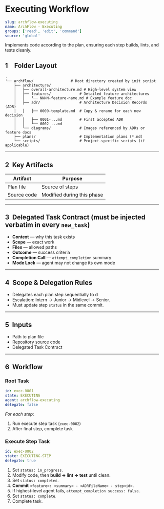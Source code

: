 # Executing Workflow

```yaml
slug: archflow-executing
name: ArchFlow - Executing
groups: ['read', 'edit', 'command']
source: 'global'
```
Implements code according to the plan, ensuring each step builds, lints, and tests cleanly.

## 1 Folder Layout

```
.
└── archflow/                 # Root directory created by init script
    ├── architecture/
    │   ├── overall-architecture.md # High-level system view
    │   ├── features/             # Detailed feature architectures
    │   │   └── NNNN-feature-name.md # Example feature doc
    │   ├── adr/                  # Architecture Decision Records (ADR)
    │   │   ├── 0000-template.md  # Copy & rename for each new decision
    │   │   ├── 0001-...md        # First accepted ADR
    │   │   └── 0002-...md
    │   └── diagrams/             # Images referenced by ADRs or feature docs
    ├── plans/                    # Implementation plans (*.md)
    └── scripts/                  # Project-specific scripts (if applicable)
```
---

## 2  Key Artifacts

| Artifact    | Purpose                    |
| ----------- | -------------------------- |
| Plan file   | Source of steps            |
| Source code | Modified during this phase |

---

## 3  Delegated Task Contract (must be injected verbatim in every `new_task`)

* **Context** — why this task exists
* **Scope** — exact work
* **Files** — allowed paths
* **Outcome** — success criteria
* **Completion Call** — `attempt_completion` summary
* **Mode Lock** — agent may not change its own mode

---

## 4  Scope & Delegation Rules

* Delegates each plan step sequentially to d
* Escalation: Intern → Junior → Midlevel → Senior.
* Must update step `status` in the same commit.

---



## 5  Inputs

* Path to plan file
* Repository source code
* Delegated Task Contract

---

## 6  Workflow

### Root Task

```yaml
id: exec-0001
state: EXECUTING
agent: archflow-executing
delegate: false
```

*For each step:*
1. Run execute step task (`exec-0002`)
2. After final step, complete task

### Execute Step Task

```yaml
id: exec-0002
state: EXECUTING-STEP
delegate: true
```
1. Set `status: in_progress`.
2. Modify code, then **build → lint → test** until clean.
3. Set `status: completed`.
4. **Commit** `<feature>: <summary> - <ADRFileName> - step<id>`.
5. If highest‑level agent fails, `attempt_completion success: false`.
6. Set `status: complete`.
7. Complete task.